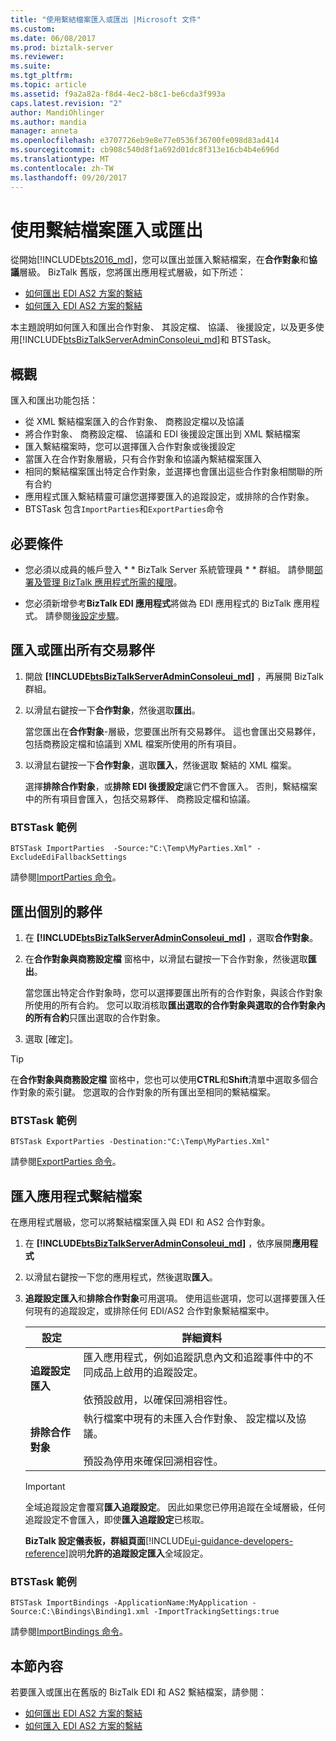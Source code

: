 ```yaml
---
title: "使用繫結檔案匯入或匯出 |Microsoft 文件"
ms.custom: 
ms.date: 06/08/2017
ms.prod: biztalk-server
ms.reviewer: 
ms.suite: 
ms.tgt_pltfrm: 
ms.topic: article
ms.assetid: f9a2a82a-f8d4-4ec2-b8c1-be6cda3f993a
caps.latest.revision: "2"
author: MandiOhlinger
ms.author: mandia
manager: anneta
ms.openlocfilehash: e3707726eb9e8e77e0536f36700fe098d83ad414
ms.sourcegitcommit: cb908c540d8f1a692d01dc8f313e16cb4b4e696d
ms.translationtype: MT
ms.contentlocale: zh-TW
ms.lasthandoff: 09/20/2017
---
```

# <a name="use-binding-files-to-import-or-export"></a>使用繫結檔案匯入或匯出

從開始[!INCLUDE[bts2016_md](../includes/bts2016-md.md)]，您可以匯出並匯入繫結檔案，在**合作對象**和**協議**層級。 BizTalk 舊版，您將匯出應用程式層級，如下所述： 

* [如何匯出 EDI AS2 方案的繫結](../core/how-to-export-bindings-for-an-edi-as2-solution.md)
* [如何匯入 EDI AS2 方案的繫結](../core/how-to-import-bindings-for-an-edi-as2-solution.md)

本主題說明如何匯入和匯出合作對象、 其設定檔、 協議、 後援設定，以及更多使用[!INCLUDE[btsBizTalkServerAdminConsoleui_md](../includes/btsbiztalkserveradminconsoleui-md.md)]和 BTSTask。 

## <a name="overview"></a>概觀

匯入和匯出功能包括：

* 從 XML 繫結檔案匯入的合作對象、 商務設定檔以及協議
* 將合作對象、 商務設定檔、 協議和 EDI 後援設定匯出到 XML 繫結檔案
* 匯入繫結檔案時，您可以選擇匯入合作對象或後援設定
* 當匯入在合作對象層級，只有合作對象和協議內繫結檔案匯入
* 相同的繫結檔案匯出特定合作對象，並選擇也會匯出這些合作對象相關聯的所有合約
* 應用程式匯入繫結精靈可讓您選擇要匯入的追蹤設定，或排除的合作對象。
* BTSTask 包含`ImportParties`和`ExportParties`命令 

## <a name="prerequisites"></a>必要條件

* 您必須以成員的帳戶登入 * * BizTalk Server 系統管理員 * * 群組。 請參閱[部署及管理 BizTalk 應用程式所需的權限](../core/permissions-required-for-deploying-and-managing-a-biztalk-application.md)。  

* 您必須新增參考**BizTalk EDI 應用程式**將做為 EDI 應用程式的 BizTalk 應用程式。 請參閱[後設定步驟](../install-and-config-guides/post-configuration-steps-to-optimize-your-environment.md)。

## <a name="import-or-export-all-the-trading-partners"></a>匯入或匯出所有交易夥伴
1. 開啟 **[!INCLUDE[btsBizTalkServerAdminConsoleui_md](../includes/btsbiztalkserveradminconsoleui-md.md)]** ，再展開 BizTalk 群組。
2. 以滑鼠右鍵按一下**合作對象**，然後選取**匯出**。 

    當您匯出在**合作對象**-層級，您要匯出所有交易夥伴。 這也會匯出交易夥伴，包括商務設定檔和協議到 XML 檔案所使用的所有項目。 

3. 以滑鼠右鍵按一下**合作對象**，選取**匯入**，然後選取 繫結的 XML 檔案。 

      選擇**排除合作對象**，或**排除 EDI 後援設定**讓它們不會匯入。 否則，繫結檔案中的所有項目會匯入，包括交易夥伴、 商務設定檔和協議。     

### <a name="btstask-example"></a>BTSTask 範例

`BTSTask ImportParties  -Source:"C:\Temp\MyParties.Xml" -ExcludeEdiFallbackSettings`

請參閱[ImportParties 命令](../core/importparties-command.md)。

    
## <a name="export-individual-partners"></a>匯出個別的夥伴
1. 在 **[!INCLUDE[btsBizTalkServerAdminConsoleui_md](../includes/btsbiztalkserveradminconsoleui-md.md)]** ，選取**合作對象**。
2. 在**合作對象與商務設定檔** 窗格中，以滑鼠右鍵按一下合作對象，然後選取**匯出**。

    當您匯出特定合作對象時，您可以選擇要匯出所有的合作對象，與該合作對象所使用的所有合約。 您可以取消核取**匯出選取的合作對象與選取的合作對象內的所有合約**只匯出選取的合作對象。

3. 選取 [確定]。 

> [!TIP]
> 在**合作對象與商務設定檔** 窗格中，您也可以使用**CTRL**和**Shift**清單中選取多個合作對象的索引鍵。 您選取的合作對象的所有匯出至相同的繫結檔案。

### <a name="btstask-example"></a>BTSTask 範例

`BTSTask ExportParties -Destination:"C:\Temp\MyParties.Xml"`

請參閱[ExportParties 命令](../core/exportparties-command.md)。


## <a name="import-application-binding-file"></a>匯入應用程式繫結檔案

在應用程式層級，您可以將繫結檔案匯入與 EDI 和 AS2 合作對象。 

1. 在 **[!INCLUDE[btsBizTalkServerAdminConsoleui_md](../includes/btsbiztalkserveradminconsoleui-md.md)]** ，依序展開**應用程式**
2. 以滑鼠右鍵按一下您的應用程式，然後選取**匯入**。
3. **追蹤設定匯入**和**排除合作對象**可用選項。 使用這些選項，您可以選擇要匯入任何現有的追蹤設定，或排除任何 EDI/AS2 合作對象繫結檔案中。

    | 設定 | 詳細資料 |
    |---|---|
    |**追蹤設定匯入** | 匯入應用程式，例如追蹤訊息內文和追蹤事件中的不同成品上啟用的追蹤設定。 <br/><br/>依預設啟用，以確保回溯相容性。 |
    | **排除合作對象**|執行檔案中現有的未匯入合作對象、 設定檔以及協議。 <br/><br/>預設為停用來確保回溯相容性。|

     > [!IMPORTANT] 
     > 全域追蹤設定會覆寫**匯入追蹤設定**。 因此如果您已停用追蹤在全域層級，任何追蹤設定不會匯入，即使**匯入追蹤設定**已核取。
     > 
     > **BizTalk 設定儀表板，群組頁面**[!INCLUDE[ui-guidance-developers-reference](../includes/ui-guidance-developers-reference.md)]說明**允許的追蹤設定匯入**全域設定。

### <a name="btstask-example"></a>BTSTask 範例

`BTSTask ImportBindings -ApplicationName:MyApplication -Source:C:\Bindings\Binding1.xml -ImportTrackingSettings:true`

請參閱[ImportBindings 命令](../core/importbindings-command.md)。

## <a name="in-this-section"></a>本節內容
若要匯入或匯出在舊版的 BizTalk EDI 和 AS2 繫結檔案，請參閱： 

* [如何匯出 EDI AS2 方案的繫結](../core/how-to-export-bindings-for-an-edi-as2-solution.md)
* [如何匯入 EDI AS2 方案的繫結](../core/how-to-import-bindings-for-an-edi-as2-solution.md)
